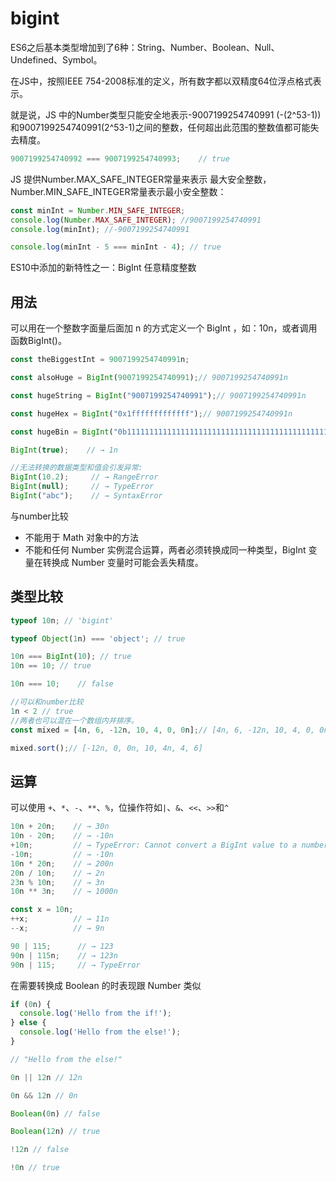 # bigint

ES6之后基本类型增加到了6种：String、Number、Boolean、Null、Undefined、Symbol。

在JS中，按照IEEE 754-2008标准的定义，所有数字都以双精度64位浮点格式表示。

就是说，JS 中的Number类型只能安全地表示-9007199254740991 (-(2^53-1)) 和9007199254740991(2^53-1)之间的整数，任何超出此范围的整数值都可能失去精度。

```javascript
9007199254740992 === 9007199254740993;    // true
```

JS 提供Number.MAX_SAFE_INTEGER常量来表示 最大安全整数，Number.MIN_SAFE_INTEGER常量表示最小安全整数：

```javascript
const minInt = Number.MIN_SAFE_INTEGER;
console.log(Number.MAX_SAFE_INTEGER); //9007199254740991
console.log(minInt); //-9007199254740991

console.log(minInt - 5 === minInt - 4); // true
```

ES10中添加的新特性之一：BigInt 任意精度整数

## 用法

可以用在一个整数字面量后面加 n 的方式定义一个 BigInt ，如：10n，或者调用函数BigInt()。

```javascript
const theBiggestInt = 9007199254740991n;

const alsoHuge = BigInt(9007199254740991);// 9007199254740991n

const hugeString = BigInt("9007199254740991");// 9007199254740991n

const hugeHex = BigInt("0x1fffffffffffff");// 9007199254740991n

const hugeBin = BigInt("0b11111111111111111111111111111111111111111111111111111");// 9007199254740991n

BigInt(true);    // → 1n

//无法转换的数据类型和值会引发异常:
BigInt(10.2);     // → RangeError
BigInt(null);     // → TypeError
BigInt("abc");    // → SyntaxError
```

与number比较

- 不能用于 Math 对象中的方法
- 不能和任何 Number 实例混合运算，两者必须转换成同一种类型，BigInt 变量在转换成 Number 变量时可能会丢失精度。

## 类型比较

```javascript
typeof 10n; // 'bigint'

typeof Object(1n) === 'object'; // true

10n === BigInt(10); // true
10n == 10; // true

10n === 10;    // false

//可以和number比较
1n < 2 // true
//两者也可以混在一个数组内并排序。
const mixed = [4n, 6, -12n, 10, 4, 0, 0n];// [4n, 6, -12n, 10, 4, 0, 0n]

mixed.sort();// [-12n, 0, 0n, 10, 4n, 4, 6]
```

## 运算

可以使用 `+`、`*`、`-`、`**`、`%`，位操作符如`|`、`&`、`<<`、`>>`和`^`

```javascript
10n + 20n;    // → 30n
10n - 20n;    // → -10n
+10n;         // → TypeError: Cannot convert a BigInt value to a number
-10n;         // → -10n
10n * 20n;    // → 200n
20n / 10n;    // → 2n
23n % 10n;    // → 3n
10n ** 3n;    // → 1000n

const x = 10n;
++x;          // → 11n
--x;          // → 9n

90 | 115;      // → 123
90n | 115n;    // → 123n
90n | 115;     // → TypeError
```

在需要转换成 Boolean 的时表现跟 Number 类似

```javascript
if (0n) {
  console.log('Hello from the if!');
} else {
  console.log('Hello from the else!');
}

// "Hello from the else!"

0n || 12n // 12n

0n && 12n // 0n

Boolean(0n) // false

Boolean(12n) // true

!12n // false

!0n // true
```
